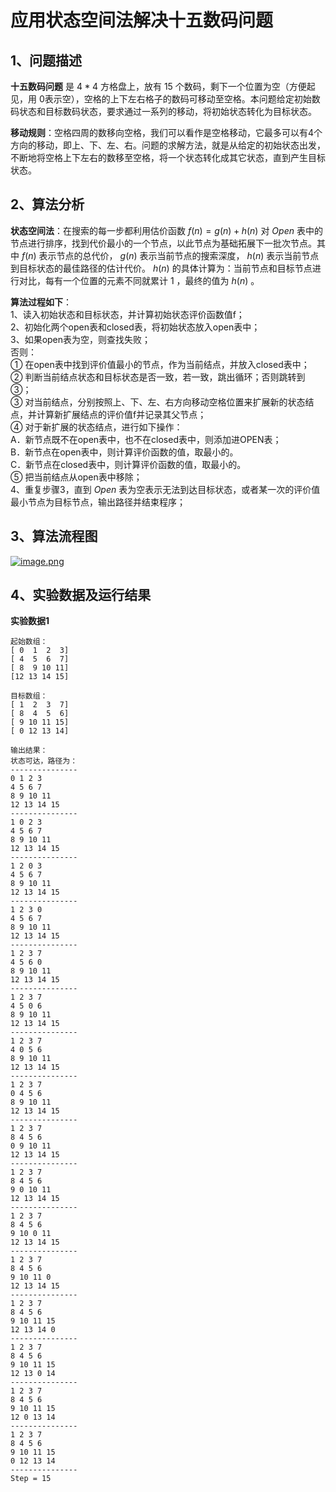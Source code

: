 # 应用状态空间法解决十五数码问题



## 1、问题描述

**十五数码问题** 是 $4 * 4$ 方格盘上，放有 $15$ 个数码，剩下一个位置为空（方便起见，用 $0$​ 表示空），空格的上下左右格子的数码可移动至空格。本问题给定初始数码状态和目标数码状态，要求通过一系列的移动，将初始状态转化为目标状态。   

**移动规则**：空格四周的数移向空格，我们可以看作是空格移动，它最多可以有4个方向的移动，即上、下、左、右。问题的求解方法，就是从给定的初始状态出发，不断地将空格上下左右的数移至空格，将一个状态转化成其它状态，直到产生目标状态。   

## 2、算法分析   

​**状态空间法**：在搜索的每一步都利用估价函数 $f(n) = g(n) + h(n)$ 对 $Open$ 表中的节点进行排序，找到代价最小的一个节点，以此节点为基础拓展下一批次节点。其中 $f(n)$ 表示节点的总代价， $g(n)$ 表示当前节点的搜索深度， $h(n)$ 表示当前节点到目标状态的最佳路径的估计代价。 $h(n)$ 的具体计算为：当前节点和目标节点进行对比，每有一个位置的元素不同就累计 $1$ ，最终的值为 $h(n)$ 。   

**算法过程如下**：   
1、读入初始状态和目标状态，并计算初始状态评价函数值f；   
2、初始化两个open表和closed表，将初始状态放入open表中；   
3、如果open表为空，则查找失败；   
否则：   
① 在open表中找到评价值最小的节点，作为当前结点，并放入closed表中；   
② 判断当前结点状态和目标状态是否一致，若一致，跳出循环；否则跳转到③；   
③ 对当前结点，分别按照上、下、左、右方向移动空格位置来扩展新的状态结点，并计算新扩展结点的评价值f并记录其父节点；   
④ 对于新扩展的状态结点，进行如下操作：   
A．新节点既不在open表中，也不在closed表中，则添加进OPEN表；   
B．新节点在open表中，则计算评价函数的值，取最小的。   
C．新节点在closed表中，则计算评价函数的值，取最小的。   
⑤ 把当前结点从open表中移除；   
4、重复步骤3，直到 $Open$ 表为空表示无法到达目标状态，或者某一次的评价值最小节点为目标节点，输出路径并结束程序；   

## 3、算法流程图

[![image.png](https://i.postimg.cc/dQpLfg3W/image.png)](https://postimg.cc/3Wj84Sgp)

## 4、实验数据及运行结果

​**实验数据1**

```
起始数组：
[ 0  1  2  3]
[ 4  5  6  7]
[ 8  9 10 11]
[12 13 14 15]

目标数组：
[ 1  2  3  7]
[ 8  4  5  6]
[ 9 10 11 15]
[ 0 12 13 14]

输出结果：
状态可达，路径为：
---------------
0 1 2 3 
4 5 6 7 
8 9 10 11 
12 13 14 15 
---------------
1 0 2 3 
4 5 6 7 
8 9 10 11 
12 13 14 15 
---------------
1 2 0 3 
4 5 6 7 
8 9 10 11 
12 13 14 15 
---------------
1 2 3 0 
4 5 6 7 
8 9 10 11 
12 13 14 15 
---------------
1 2 3 7 
4 5 6 0 
8 9 10 11 
12 13 14 15 
---------------
1 2 3 7 
4 5 0 6 
8 9 10 11 
12 13 14 15 
---------------
1 2 3 7 
4 0 5 6 
8 9 10 11 
12 13 14 15 
---------------
1 2 3 7 
0 4 5 6 
8 9 10 11 
12 13 14 15 
---------------
1 2 3 7 
8 4 5 6 
0 9 10 11 
12 13 14 15 
---------------
1 2 3 7 
8 4 5 6 
9 0 10 11 
12 13 14 15 
---------------
1 2 3 7 
8 4 5 6 
9 10 0 11 
12 13 14 15 
---------------
1 2 3 7 
8 4 5 6 
9 10 11 0 
12 13 14 15 
---------------
1 2 3 7 
8 4 5 6 
9 10 11 15 
12 13 14 0 
---------------
1 2 3 7 
8 4 5 6 
9 10 11 15 
12 13 0 14 
---------------
1 2 3 7 
8 4 5 6 
9 10 11 15 
12 0 13 14 
---------------
1 2 3 7 
8 4 5 6 
9 10 11 15 
0 12 13 14 
---------------
Step = 15
```
